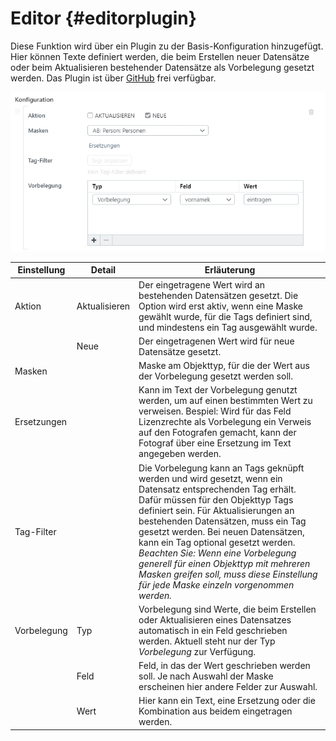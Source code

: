 # Editor {#editorplugin}

Diese Funktion wird über ein Plugin zu der Basis-Konfiguration hinzugefügt. Hier können Texte definiert werden, die beim Erstellen neuer Datensätze oder beim Aktualisieren bestehender Datensätze als Vorbelegung gesetzt werden. Das Plugin ist über [GitHub](https://github.com/programmfabrik/easydb-editor-tagfilter-defaults) frei verfügbar.

![](editorplugin_de.jpg)

|Einstellung|Detail|Erläuterung|
|---|---|---|
|Aktion|Aktualisieren|Der eingetragene Wert wird an bestehenden Datensätzen gesetzt. Die Option wird erst aktiv, wenn eine Maske gewählt wurde, für die Tags definiert sind, und mindestens ein Tag ausgewählt wurde. |
||Neue|Der eingetragenen Wert wird für neue Datensätze gesetzt.|
|Masken||Maske am Objekttyp, für die der Wert aus der Vorbelegung gesetzt werden soll.|
|Ersetzungen||Kann im Text der Vorbelegung genutzt werden, um auf einen bestimmten Wert zu verweisen. Bespiel: Wird für das Feld Lizenzrechte als Vorbelegung ein Verweis auf den Fotografen gemacht, kann der Fotograf über eine Ersetzung im Text angegeben werden.  |
|Tag-Filter||Die Vorbelegung kann an Tags geknüpft werden und wird gesetzt, wenn ein Datensatz entsprechenden Tag erhält. Dafür müssen für den Objekttyp Tags definiert sein. Für Aktualisierungen an bestehenden Datensätzen, muss ein Tag gesetzt werden. Bei neuen Datensätzen, kann ein Tag optional gesetzt werden. *Beachten Sie: Wenn eine Vorbelegung generell für einen Objekttyp mit mehreren Masken greifen soll, muss diese Einstellung für jede Maske einzeln vorgenommen werden.* |
|Vorbelegung|Typ|Vorbelegung sind Werte, die beim Erstellen oder Aktualisieren eines Datensatzes automatisch in ein Feld geschrieben werden. Aktuell steht nur der Typ *Vorbelegung* zur Verfügung. |
| | Feld |Feld, in das der Wert geschrieben werden soll. Je nach Auswahl der Maske erscheinen hier andere Felder zur Auswahl.|
||Wert| Hier kann ein Text, eine Ersetzung oder die Kombination aus beidem eingetragen werden.|
